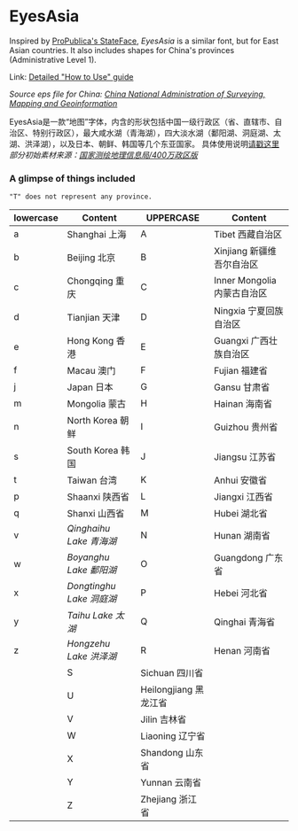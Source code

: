 EyesAsia
========

Inspired by [ProPublica's StateFace](http://propublica.github.io/stateface/), *EyesAsia* is a similar font, but for East Asian countries. It also includes shapes for China's provinces (Administrative Level 1).

Link: [Detailed "How to Use" guide](http://haoyuns.github.io/posts/EyesAsia.html)

*Source eps file for China: [China National Administration of Surveying, Mapping and Geoinformation](http://219.238.166.215/mcp/index.asp)*

EyesAsia是一款“地图”字体，内含的形状包括中国一级行政区（省、直辖市、自治区、特别行政区），最大咸水湖（青海湖），四大淡水湖（鄱阳湖、洞庭湖、太湖、洪泽湖），以及日本、朝鲜、韩国等几个东亚国家。
具体使用说明[请戳这里](http://haoyuns.github.io/posts/EyesAsiaChinese.html)
*部分初始素材来源：[国家测绘地理信息局/400万政区版](http://219.238.166.215/mcp/index.asp)*

### A glimpse of things included
```
"T" does not represent any province.
```

lowercase | Content | UPPERCASE | Content
------------ | ------------- | ------------ | -------------
a | Shanghai 上海 | A | Tibet 西藏自治区
b | Beijing 北京 | B | Xinjiang 新疆维吾尔自治区
c | Chongqing 重庆 | C | Inner Mongolia 内蒙古自治区
d | Tianjian 天津 | D | Ningxia 宁夏回族自治区
e | Hong Kong 香港 | E | Guangxi 广西壮族自治区
f | Macau 澳门 | F | Fujian 福建省
j | Japan 日本 | G | Gansu 甘肃省
m | Mongolia 蒙古 | H | Hainan 海南省 
n | North Korea 朝鲜 | I | Guizhou 贵州省
s | South Korea 韩国 | J | Jiangsu 江苏省
t | Taiwan 台湾 | K | Anhui 安徽省
p | Shaanxi 陕西省 | L | Jiangxi 江西省
q | Shanxi 山西省 | M | Hubei 湖北省
v | *Qinghaihu Lake 青海湖* | N | Hunan 湖南省
w | *Boyanghu Lake 鄱阳湖* | O | Guangdong 广东省
x | *Dongtinghu Lake 洞庭湖* | P | Hebei 河北省
y | *Taihu Lake 太湖* | Q | Qinghai 青海省
z | *Hongzehu Lake 洪泽湖* | R | Henan 河南省
  | | S | Sichuan 四川省
  | | U | Heilongjiang 黑龙江省
  | | V | Jilin 吉林省
  | | W | Liaoning 辽宁省
  | | X | Shandong 山东省
  | | Y | Yunnan 云南省
  | | Z | Zhejiang 浙江省












